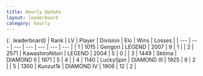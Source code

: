 ```yaml
---
title: Hourly Update
layout: leaderboard
category: hourly
---
```


{: .leaderboard}
| Rank | LV | Player | Division | Elo | Wins | Losses |
| --- | --- | --- | --- | --- | --- | --- |
| <span data-change="0">1</span> | 1015 | <span title="ID: 294236">Gengori</span> | LEGEND | <span data-change="0">2007</span> | <span data-change="0">9</span> | <span data-change="0">1</span> |
| <span data-change="0">2</span> | 2571 | <span title="ID: 164871">KawashiroNitori</span> | LEGEND | <span data-change="0">2004</span> | <span data-change="0">5</span> | <span data-change="0">0</span> |
| <span data-change="0">3</span> | 1449 | <span title="ID: 353063">Sktima</span> | DIAMOND II | <span data-change="0">1971</span> | <span data-change="0">5</span> | <span data-change="0">4</span> |
| <span data-change="0">4</span> | 1140 | <span title="ID: 498412">LuckySpin</span> | DIAMOND III | <span data-change="0">1925</span> | <span data-change="0">9</span> | <span data-change="0">2</span> |
| <span data-change="3">5</span> | 1300 | <span title="ID: 392407">Kunzut1k</span> | DIAMOND IV | <span data-change="20">1906</span> | <span data-change="2">12</span> | <span data-change="0">2</span> |